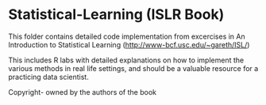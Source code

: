 # Statistical-Learning (ISLR Book)

This folder contains detailed code implementation from excercises in An Introduction to Statistical Learning (http://www-bcf.usc.edu/~gareth/ISL/) 

This includes R labs with detailed explanations on how to implement the various methods in real life settings, and should be a valuable resource for a practicing data scientist.

Copyright- owned by the authors of the book
